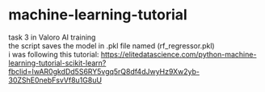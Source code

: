 # machine-learning-tutorial
task 3 in Valoro AI training  
the script saves the model in .pkl file named  (rf_regressor.pkl)                                                    
i was following this tutorial: https://elitedatascience.com/python-machine-learning-tutorial-scikit-learn?fbclid=IwAR0gkdDd5S6RY5vgq5rQ8df4dJwyHz9Xw2yb-30ZShE0nebFsvVf8u1G8uU
